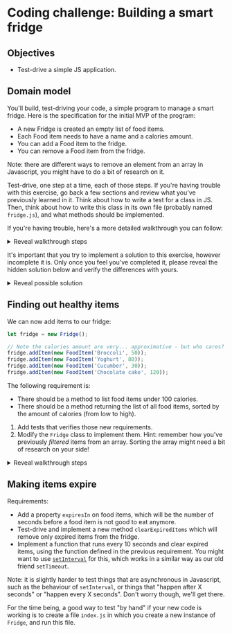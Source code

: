 # Coding challenge: Building a smart fridge

## Objectives

 * Test-drive a simple JS application.

## Domain model

You'll build, test-driving your code, a simple program to manage a smart fridge. Here is the specification for the initial MVP of the program:

* A new Fridge is created an empty list of food items.
* Each Food item needs to have a name and a calories amount.
* You can add a Food item to the fridge.
* You can remove a Food item from the fridge.

Note: there are different ways to remove an element from an array in Javascript, you might have to do a bit of research on it.

Test-drive, one step at a time, each of those steps. If you're having trouble with this exercise, go back a few sections and review what you've previously learned in it. Think about how to write a test for a class in JS. Then, think about how to write this class in its own file (probably named `fridge.js`), and what methods should be implemented.

If you're having trouble, here's a more detailed walkthrough you can follow:

<details><summary>Reveal walkthrough steps</summary>
<p>

1. To setup the project, create a directory and initialize the `package.json` file using `npm init`.
2. Install the Jest library using `npm install`.
3. Now write a first test file named `fridge.test.js` and write a simple unit test for the `Fridge` class. A new instance of this class should be initialized with an array property `items` being empty. You may call a `getItems` method on this instance to retrieve this array.
4. Now write the class `Fridge` in its file `fridge.js`. Implement the constructor to initialize the `items` array property, and the `getItems` method.
5. Verify your code by running `jest`. Don't forget to use `module.exports` and `require` to use the class in the test file!
6. Test-drive and implement the two other methods `addItem` and `removeItem` following the same process.

</p>
</details>


It's important that you try to implement a solution to this exercise, however incomplete it is. Only once you feel you've completed it, please reveal the hidden solution below and verify the differences with yours.


<details><summary>Reveal possible solution</summary>
<p>

```javascript
// fridge.js

class Fridge {
  constructor() {
    this.items = [];
  }

  getItems() {
    return this.items;
  }

  addItem(item) {
    this.items.push(item);
  }

  removeItem(itemToRemove) {
    this.items = this.items.filter(item => {
      return item !== itemToRemove
    });
  }
}

module.exports = Fridge;
```

```javascript
// item.js

class FoodItem {
  constructor(name, calories) {
    this.name = name;
    this.calories = calories;
  }
}

module.exports = FoodItem;
```

And the test file:

```javascript
// fridge.test.js

const Fridge = require('./fridge');
const FoodItem = require('./item');

describe('A fridge', () => {
  it('starts with empty list of items', () => {
    let fridge = new Fridge();
    expect(fridge.getItems()).toEqual([]);
  });

  it('can add an item', () => {
    let fridge = new Fridge();
    let item = new FoodItem('Cheese', 100);
    fridge.addItem(item);

    expect(fridge.getItems()).toEqual([item]);
  });

  it('can remove an item', () => {
    let fridge = new Fridge();
    let item = new FoodItem('Cheese', 100);
    fridge.addItem(item);

    expect(fridge.getItems()).toEqual([item]);

    fridge.removeItem(item);

    expect(fridge.getItems()).toEqual([]);
  });
});
```

</p>
</details>

## Finding out healthy items

We can now add items to our fridge:

```javascript
let fridge = new Fridge();

// Note the calories amount are very... approximative - but who cares?
fridge.addItem(new FoodItem('Broccoli', 50));
fridge.addItem(new FoodItem('Yoghurt', 80));
fridge.addItem(new FoodItem('Cucumber', 30));
fridge.addItem(new FoodItem('Chocolate cake', 120));
```

The following requirement is:
 * There should be a method to list food items under 100 calories.
 * There should be a method returning the list of all food items, sorted by the amount of calories (from low to high).

1. Add tests that verifies those new requirements.
2. Modify the `Fridge` class to implement them. Hint: remember how you've previously *filtered* items from an array. Sorting the array might need a bit of research on your side!

<details><summary>Reveal walkthrough steps</summary>
<p>

</p>
</details>

## Making items expire

Requirements:
 * Add a property `expiresIn` on food items, which will be the number of seconds before a food item is not good to eat anymore.
 * Test-drive and implement a new method `clearExpiredItems` which will remove only expired items from the fridge.
 * Implement a function that runs every 10 seconds and clear expired items, using the function defined in the previous requirement. You might want to use [`setInterval`](https://javascript.info/settimeout-setinterval#setinterval) for this, which works in a similar way as our old friend `setTimeout`.

Note: it is slightly harder to test things that are asynchronous in Javascript, such as the behaviour of `setInterval`, or things that "happen after X seconds" or "happen every X seconds". Don't worry though, we'll get there. 

For the time being, a good way to test "by hand" if your new code is working is to create a file `index.js` in which you create a new instance of `Fridge`, and run this file.